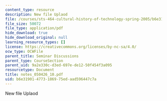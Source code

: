 ```yaml
---
content_type: resource
description: New file Uplaod
file: /courses/sts-464-cultural-history-of-technology-spring-2005/b6e319014773186975edaad596447c7a_notes_050426_10.pdf
file_size: 50072
file_type: application/pdf
hide_download: true
hide_download_original: null
learning_resource_types: []
license: https://creativecommons.org/licenses/by-nc-sa/4.0/
ocw_type: OCWFile
parent_title: Seminar Discussions
parent_type: CourseSection
parent_uid: 9a2e330c-d3ed-697e-de12-50f454f3a095
resourcetype: Document
title: notes_050426_10.pdf
uid: b6e31901-4773-1869-75ed-aad596447c7a
---
```

New file Uplaod